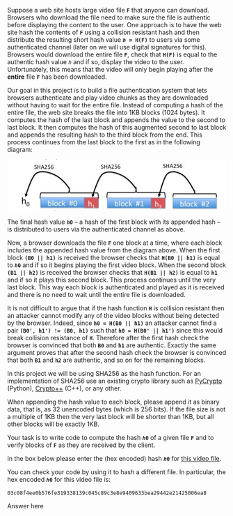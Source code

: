 Suppose a web site hosts large video file **`F`** that anyone can download. Browsers who download the file need to make sure the file is authentic before displaying the content to the user.  One approach is to have the web site hash the contents of **`F`** using a collision resistant hash and then distribute the resulting short hash value
**`ℎ = H(F)`** to users via some authenticated channel (later on we will use digital signatures for this). Browsers would download the entire file **`F`**, check that **`H(F)`** is equal to the authentic hash value `ℎ` and if so, display the video to the user. Unfortunately, this means that the video will only begin playing after the **entire** file **`F`** has been downloaded.

Our goal in this project is to build a file authentication system that lets browsers authenticate and play video chunks as they are downloaded without having to wait for the entire file. Instead of computing a hash of the entire file, the web site breaks the file into 1KB blocks (1024 bytes).  It computes the hash of the last block and appends the value to the second to last block.  It then computes the hash of this augmented second to last block and appends the resulting hash to the third block from the end.   This process continues from the last block to the first as in the following diagram:

![diagram](./assets/a1.png)

The final hash value **`ℎ0`** – a hash of the first block with its appended hash – is distributed to users via the authenticated channel as above.

Now, a browser downloads the file **`F`** one block at a time, where each block includes the appended hash value from the diagram above. When the first block **`(B0 || h1)`** is received the browser checks that **`H(B0 || h1)`** is equal to **`ℎ0`** and if so it begins playing the first video block. When the second block **`(B1 || h2)`** is received the browser checks that **`H(B1 || h2)`** is equal to **`h1`** and if so it plays this second block. This process continues until the very last block. This way each block is authenticated and played as it is received and there is no need to wait until the entire file is downloaded.

It is not difficult to argue that if the hash function **`H`** is collision resistant then an attacker cannot modify any of the video blocks without being detected by the browser. Indeed, since **`h0 = H(B0 || h1)`** an attacker cannot find a pair **`(B0', h1') != (B0, h1)`** such that **`h0 = H(B0' || h1')`** since this would break collision resistance of **`H`**. Therefore after the first hash check the browser is convinced that both **`B0`** and **`h1`** are authentic. Exactly the same argument proves that after the second hash check the browser is convinced that both **`B1`** and **`h2`** are authentic, and so on for the remaining blocks.

In this project we will be using SHA256 as the hash function.  For an implementation of SHA256 use an existing crypto library such as [PyCrypto](https://www.dlitz.net/software/pycrypto/) (Python), [Crypto++](http://www.cryptopp.com/) (C++), or any other.

When appending the hash value to each block, please append it as binary data, that is, as 32 unencoded bytes (which is 256 bits).  If the file size is not a multiple of 1KB then the very last block will be shorter than 1KB, but all other blocks will be exactly 1KB.

Your task is to write code to compute the hash **`ℎ0`** of a given file **`F`** and to verify blocks of **`F`** as they are received by the client.

In the box below please enter the (hex encoded) hash **`ℎ0`** for [this video file](https://crypto.stanford.edu/~dabo/onlineCrypto/6.1.intro.mp4_download).

You can check your code by using it to hash a different file. In particular, the hex encoded **`ℎ0`** for
this video file is:

```
03c08f4ee0b576fe319338139c045c89c3e8e9409633bea29442e21425006ea8
```

Answer here
